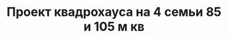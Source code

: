 ---
title: Проект квадрохауса на 4 семьи 85 и 105 м кв
description: Готовый проект квадрохауса на 4 семьи. Площадь секции&#58; 85 и 105 м.кв.

layout: project
permalink: /proekty/:path

weight: 5400

project-title: Квадрохаус на 4 семьи
project-catalog-title: Квадрохаус
project-name: KB-85/105
tiny-description: Блокированный дом с разными площадями

short-description: "Проект квадрохауса на 4 семьи с разными площадями. Две секции площадью 85м<sup>2</sup>, две - 105м<sup>2</sup>."

price-project: "120 000 р"
price-build:

area: "85/105"

related:
- KB-70/85
- KB-98
- TD-105/125

params:
- name: "Площадь секции А-Б/В-Г"
  value: "86 / 107 м<sup>2</sup>"
- name: "Площадь 1-го этажа"
  value: "46 / 56 м<sup>2</sup>"
- name: "Площадь 2-го этажа"
  value: "40 / 51 м<sup>2</sup>"
- name: "Крыльцо"
  value: "16 / 16 м<sup>2</sup>"
- name: "Габаритные размеры"
  value: "20.1 x 24.8 м"
- name: "Спальни"
  value: "2 / 3"
- name: "Санузлы"
  value: "2 / 2"
- name: "Высота 1-го этажа"
  value: "3.0 м"
- name: "Высота 2-го этажа"
  value: "2.7 м"
- name: "Фундамент"
  value: "Монолитный ж/б"
- name: "Конструкция стен"
  value: "Газобетон 400 мм"
- name: "Перекрытия"
  value: "Монолитные ж/б"
- name: "Покрытие кровли"
  value: "Гибкая черепица"
- name: "Облицовка стен"
  value: "Штукатурка, клинкер"

options:
- name: "Паспорт дома"
  value: "5 000 р"
- name: "Проект отопления"
  value: "30 000 р"
- name: "Водоснабжение, канализация"
  value: "30 000 р"
- name: "Проект электрики"
  value: "30 000 р"
- name: "Проект подвала"
  value: "30 000 р"
- name: "Замена материала стен"
  value: "20 000 р"
- name: "Изменение фундамента"
  value: "20 000 р"
- name: "Перепланировка (перегородки)"
  value: "5 000 р"
- name: "Дизайн интерьера"
  value: "120 000 р"
---
